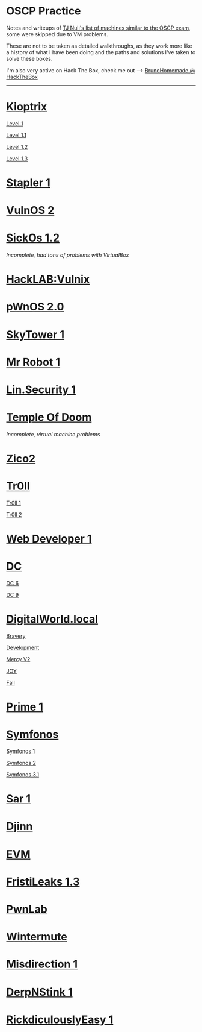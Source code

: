 # OSCP Practice
Notes and writeups of [TJ Null's list of machines similar to the OSCP exam](https://docs.google.com/spreadsheets/d/1dwSMIAPIam0PuRBkCiDI88pU3yzrqqHkDtBngUHNCw8), some were skipped due to VM problems.

These are not to be taken as detailed walkthroughs, as they work more like a history of what I have been doing and the paths and solutions I've taken to solve these boxes.

I'm also very active on Hack The Box, check me out --> [BrunoHomemade @ HackTheBox](https://app.hackthebox.com/profile/420159)

-----------------

# [Kioptrix](https://github.com/BrunoCaseiro/VulnHub-Notes/tree/main/Kioptrix)
[Level 1](https://github.com/BrunoCaseiro/VulnHub-Notes/blob/main/Kioptrix/Level%201.pdf)

[Level 1.1](https://github.com/BrunoCaseiro/VulnHub-Notes/blob/main/Kioptrix/Level%201.1.pdf)

[Level 1.2](https://github.com/BrunoCaseiro/VulnHub-Notes/blob/main/Kioptrix/Level%201.2.pdf)

[Level 1.3](https://github.com/BrunoCaseiro/VulnHub-Notes/blob/main/Kioptrix/Level%201.3.pdf)

# [Stapler 1](https://github.com/BrunoCaseiro/VulnHub-Notes/blob/main/Stapler%201.pdf)

# [VulnOS 2](https://github.com/BrunoCaseiro/VulnHub-Notes/blob/main/VulnOS%202.pdf)

# [SickOs 1.2](https://github.com/BrunoCaseiro/VulnHub-Notes/blob/main/SickOs%201.2.pdf)
###### Incomplete, had tons of problems with VirtualBox

# [HackLAB:Vulnix](https://github.com/BrunoCaseiro/VulnHub-Notes/blob/main/HackLAB_%20Vulnix.pdf)

# [pWnOS 2.0](https://github.com/BrunoCaseiro/VulnHub-Notes/blob/main/pWnOS%202.0.pdf)

# [SkyTower 1](https://github.com/BrunoCaseiro/VulnHub-Notes/blob/main/SkyTower%201.pdf)

# [Mr Robot 1](https://github.com/BrunoCaseiro/VulnHub-Notes/blob/main/Mr%20Robot%201.pdf)

# [Lin.Security 1](https://github.com/BrunoCaseiro/VulnHub-Notes/blob/main/Lin.Security%201.pdf)

# [Temple Of Doom](https://github.com/BrunoCaseiro/VulnHub-Notes/blob/main/Temple%20Of%20Doom.pdf)
###### Incomplete, virtual machine problems

# [Zico2](https://github.com/BrunoCaseiro/VulnHub-Notes/blob/main/Zico2.pdf)

# [Tr0ll](https://github.com/BrunoCaseiro/OSCP-Practice/tree/main/Tr0ll)
[Tr0ll 1](https://github.com/BrunoCaseiro/VulnHub-Notes/blob/main/Tr0ll/Tr0ll%201.pdf)

[Tr0ll 2](https://github.com/BrunoCaseiro/OSCP-Practice/blob/main/Tr0ll/Tr0ll%202.pdf)

# [Web Developer 1](https://github.com/BrunoCaseiro/VulnHub-Notes/blob/main/Web%20Developer%201.pdf)

# [DC](https://github.com/BrunoCaseiro/VulnHub-Notes/tree/main/DC)
[DC 6](https://github.com/BrunoCaseiro/VulnHub-Notes/blob/main/DC/DC%206.pdf)

[DC 9](https://github.com/BrunoCaseiro/VulnHub-Notes/blob/main/DC/DC%209.pdf)

# [DigitalWorld.local](https://github.com/BrunoCaseiro/VulnHub-Notes/tree/main/DigitalWorld.local)
[Bravery](https://github.com/BrunoCaseiro/VulnHub-Notes/blob/main/DigitalWorld.local/Bravery.pdf)

[Development](https://github.com/BrunoCaseiro/VulnHub-Notes/blob/main/DigitalWorld.local/Development.pdf)

[Mercy V2](https://github.com/BrunoCaseiro/VulnHub-Notes/blob/main/DigitalWorld.local/Mercy%20v2.pdf)

[JOY](https://github.com/BrunoCaseiro/VulnHub-Notes/blob/main/DigitalWorld.local/JOY.pdf)

[Fall](https://github.com/BrunoCaseiro/OSCP-Practice/blob/main/DigitalWorld.local/Fall.pdf)

# [Prime 1](https://github.com/BrunoCaseiro/VulnHub-Notes/blob/main/Prime%201.pdf)

# [Symfonos](https://github.com/BrunoCaseiro/VulnHub-Notes/tree/main/Symfonos)
[Symfonos 1](https://github.com/BrunoCaseiro/VulnHub-Notes/blob/main/Symfonos/Symfonos%201.pdf)

[Symfonos 2](https://github.com/BrunoCaseiro/VulnHub-Notes/blob/main/Symfonos/Symfonos%202.pdf)

[Symfonos 3.1](https://github.com/BrunoCaseiro/VulnHub-Notes/blob/main/Symfonos/Symfonos%203.pdf)

# [Sar 1](https://github.com/BrunoCaseiro/VulnHub-Notes/blob/main/Sar.pdf)

# [Djinn](https://github.com/BrunoCaseiro/VulnHub-Notes/blob/main/Djinn.pdf)

# [EVM](https://github.com/BrunoCaseiro/VulnHub-Notes/blob/main/EVM.pdf)

# [FristiLeaks 1.3](https://github.com/BrunoCaseiro/OSCP-Practice/blob/main/FristiLeaks%201.3.pdf)

# [PwnLab](https://github.com/BrunoCaseiro/OSCP-Practice/blob/main/PwnLab.pdf)

# [Wintermute](https://github.com/BrunoCaseiro/OSCP-Practice/blob/main/Wintermute.pdf)

# [Misdirection 1](https://github.com/BrunoCaseiro/OSCP-Practice/blob/main/Misdirection%201.pdf)

# [DerpNStink 1](https://github.com/BrunoCaseiro/OSCP-Practice/blob/main/DerpNStink%201.pdf)

# [RickdiculouslyEasy 1](https://github.com/BrunoCaseiro/OSCP-Practice/blob/main/RickdiculouslyEasy%201.pdf)
